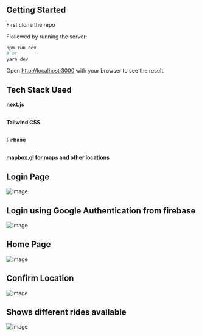 ## Getting Started

First clone the repo

Flollowed by running the server:
```bash
npm run dev
# or
yarn dev
```


Open [http://localhost:3000](http://localhost:3000) with your browser to see the result.


## Tech Stack Used

**next.js**
##
**Tailwind CSS**

##
**Firbase**
##
**mapbox.gl for maps and other locations**
##

## Login Page
![image](https://user-images.githubusercontent.com/67186094/193458982-be8110ba-c0ab-473a-a5b1-4616b1229cdd.png)

## Login using Google Authentication from firebase
![image](https://user-images.githubusercontent.com/67186094/193459028-d57c1f0a-76a4-48e1-b1e1-e1a7134c50ac.png)

## Home Page
![image](https://user-images.githubusercontent.com/67186094/193458844-d4b13a47-e19d-4c81-9f54-33426bde83dd.png)

## Confirm Location 
![image](https://user-images.githubusercontent.com/67186094/193458896-ec29f1ca-9dc1-4287-b430-882fd62eb6b4.png)

## Shows different rides available
![image](https://user-images.githubusercontent.com/67186094/193458925-44f548b5-3bc8-4765-bf8a-86029632409f.png)

